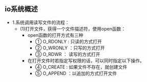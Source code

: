 ## io系统概述
- 1.系统调用读写文件的流程：
  - (1)打开文件，获得一个文件描述符，使用open函数：
    - open函数的打开方式有三种
      - ① O_RDONLY : 只读的方式打开
      - ② O_WRONLY ：只写的方式打开
      - ③ O_RDWR ： 读写的方式打开
    - 在打开文件时若指定写权限的话，可以同时指定以下操作。
      - ④ O_CREATE : 如果文件不存在，就创建文件
      - ⑤ O_APPEND ：以追加的方式打开文件